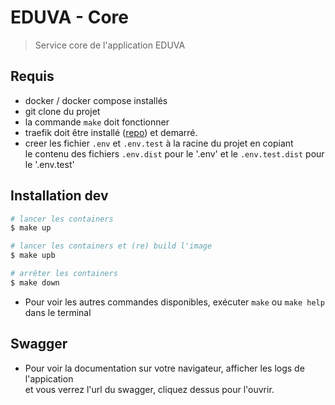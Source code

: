 # EDUVA - Core

> Service core de l'application EDUVA  

## Requis

- docker / docker compose installés  
- git clone du projet  
- la commande `make` doit fonctionner
- traefik doit être installé ([repo](https://github.com/nsevendev/infra-traefik)) et demarré.
- creer les fichier `.env` et `.env.test` à la racine du projet en copiant  
le contenu des fichiers `.env.dist` pour le '.env' et le `.env.test.dist` pour le '.env.test'

## Installation dev

```bash
# lancer les containers
$ make up 

# lancer les containers et (re) build l'image
$ make upb

# arrêter les containers
$ make down
```
- Pour voir les autres commandes disponibles, exécuter `make` ou `make help` dans le terminal

## Swagger  

- Pour voir la documentation sur votre navigateur, afficher les logs de l'appication  
et vous verrez l'url du swagger, cliquez dessus pour l'ouvrir.
